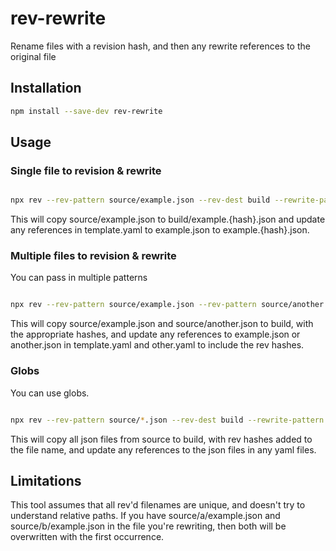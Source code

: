# rev-rewrite

Rename files with a revision hash, and then any rewrite references to the original file

## Installation

```bash
npm install --save-dev rev-rewrite
```

## Usage

### Single file to revision & rewrite

```bash

npx rev --rev-pattern source/example.json --rev-dest build --rewrite-pattern template.yaml --rewrite-dest build

```

This will copy source/example.json to build/example.{hash}.json and update any references in template.yaml to example.json to example.{hash}.json.

### Multiple files to revision & rewrite

You can pass in multiple patterns

```bash

npx rev --rev-pattern source/example.json --rev-pattern source/another.json --rev-dest build --rewrite-pattern template.yaml --rewrite-pattern other.yaml --rewrite-dest build

```

This will copy source/example.json and source/another.json to build, with the appropriate hashes, and update any references to example.json or another.json in template.yaml 
and other.yaml to include the rev hashes.

### Globs

You can use globs.

```bash

npx rev --rev-pattern source/*.json --rev-dest build --rewrite-pattern *.yaml --rewrite-dest build

```

This will copy all json files from source to build, with rev hashes added to the file name, and update any references to the json files in any yaml files.

## Limitations

This tool assumes that all rev'd filenames are unique, and doesn't try to understand relative paths. If you have source/a/example.json and source/b/example.json
in the file you're rewriting, then both will be overwritten with the first occurrence.
